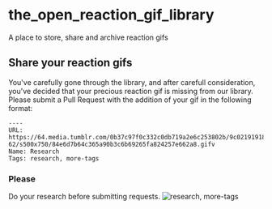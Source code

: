 # the_open_reaction_gif_library
A place to store, share and archive reaction gifs

## Share your reaction gifs
You've carefully gone through the library, and after carefull consideration, you've decided that your precious reaction gif is missing from our library. Please submit a Pull Request with the addition of your gif in the following format:
```
----
URL: https://64.media.tumblr.com/0b37c97f0c332c0db719a2e6c253802b/9c02191918019e5b-62/s500x750/84e6d7b64c365a90b3c6b69265fa824257e662a8.gifv
Name: Research
Tags: research, more-tags
```
### Please
Do your research before submitting requests.
![research, more-tags](https://64.media.tumblr.com/0b37c97f0c332c0db719a2e6c253802b/9c02191918019e5b-62/s500x750/84e6d7b64c365a90b3c6b69265fa824257e662a8.gifv)
